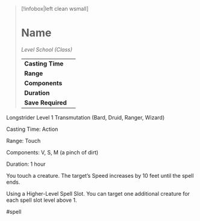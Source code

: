 > [!infobox|left clean wsmall]
> # Name
> *Level School (Class)*
> 
> | | |
> | - | - |
> | **Casting Time** | |
> | **Range** | |
> | **Components** | |
> | **Duration** | |
> | **Save Required** | |

Longstrider
Level 1 Transmutation (Bard, Druid, Ranger, Wizard)

Casting Time: Action

Range: Touch

Components: V, S, M (a pinch of dirt)

Duration: 1 hour

You touch a creature. The target’s Speed increases by 10 feet until the spell ends.

Using a Higher-Level Spell Slot. You can target one additional creature for each spell slot level above 1.

#spell